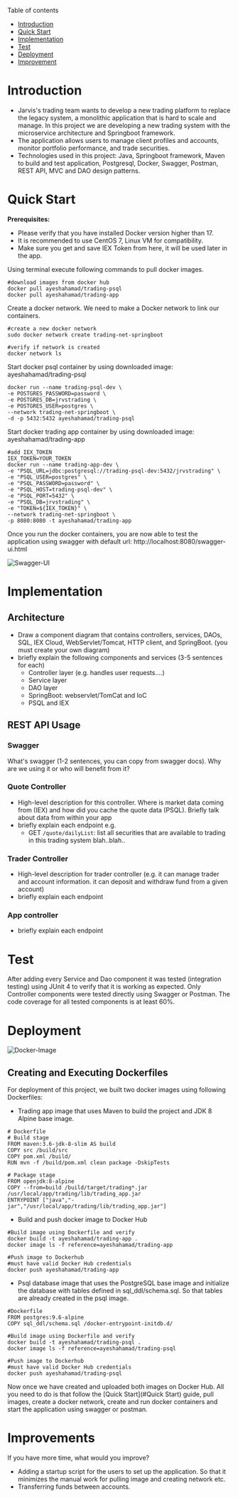 Table of contents
* [Introduction](#Introduction)
* [Quick Start](#QuickStart)
* [Implementation](#Implementation)
* [Test](#Test)
* [Deployment](#Deployment)
* [Improvement](#Improvement)


# Introduction
- Jarvis's trading team wants to develop a new trading platform to replace the legacy system, a monolithic application that is hard to scale and manage. In this project we are developing a new trading system with the microservice architecture and Springboot framework.
- The application allows users to manage client profiles and accounts, monitor portfolio performance, and trade securities.
- Technologies used in this project: Java, Springboot framework, Maven to build and test application, Postgresql, Docker, Swagger, Postman, REST API, MVC  and DAO design patterns. 

# Quick Start
**Prerequisites:** 
- Please verify that you have installed Docker version higher than 17.
- It is recommended to use CentOS 7, Linux VM for compatibility.
- Make sure you get and save IEX Token from here, it will be used later in the app.

Using terminal execute following commands to pull docker images.
````shell
#download images from docker hub
docker pull ayeshahamad/trading-psql
docker pull ayeshahamad/trading-app
````
Create a docker network. We need to make a Docker network to link our containers.
```shell
#create a new docker network
sudo docker network create trading-net-springboot

#verify if network is created
docker network ls
```
Start docker psql container by using downloaded image: ayeshahamad/trading-psql
```shell
docker run --name trading-psql-dev \
-e POSTGRES_PASSWORD=password \
-e POSTGRES_DB=jrvstrading \
-e POSTGRES_USER=postgres \
--network trading-net-springboot \
-d -p 5432:5432 ayeshahamad/trading-psql
```
Start docker trading app container by using downloaded image: ayeshahamad/trading-app
```shell
#add IEX_TOKEN
IEX_TOKEN=YOUR_TOKEN
docker run --name trading-app-dev \
-e "PSQL_URL=jdbc:postgresql://trading-psql-dev:5432/jrvstrading" \
-e "PSQL_USER=postgres" \
-e "PSQL_PASSWORD=password" \
-e "PSQL_HOST=trading-psql-dev" \
-e "PSQL_PORT=5432" \
-e "PSQL_DB=jrvstrading" \
-e "TOKEN=${IEX_TOKEN}" \
--network trading-net-springboot \
-p 8080:8080 -t ayeshahamad/trading-app
```
Once you run the docker containers, you are now able to test the application using swagger with default url: http://localhost:8080/swagger-ui.html

![Swagger-UI](assets/swagger-ui.png)

# Implementation
## Architecture
- Draw a component diagram that contains controllers, services, DAOs, SQL, IEX Cloud, WebServlet/Tomcat, HTTP client, and SpringBoot. (you must create your own diagram)
- briefly explain the following components and services (3-5 sentences for each)
    - Controller layer (e.g. handles user requests....)
    - Service layer
    - DAO layer
    - SpringBoot: webservlet/TomCat and IoC
    - PSQL and IEX

## REST API Usage
### Swagger
What's swagger (1-2 sentences, you can copy from swagger docs). Why are we using it or who will benefit from it?
### Quote Controller
- High-level description for this controller. Where is market data coming from (IEX) and how did you cache the quote data (PSQL). Briefly talk about data from within your app
- briefly explain each endpoint
  e.g.
    - GET `/quote/dailyList`: list all securities that are available to trading in this trading system blah..blah..
### Trader Controller
- High-level description for trader controller (e.g. it can manage trader and account information. it can deposit and withdraw fund from a given account)
- briefly explain each endpoint
### App controller
- briefly explain each endpoint

# Test
After adding every Service and Dao component it was tested (integration testing) using JUnit 4 to verify that it is working as expected. Only Controller components were tested directly using Swagger or Postman. The code coverage for all tested components is at least 60%.

# Deployment
![Docker-Image](assets/docker.jpg)

## Creating and Executing Dockerfiles
For deployment of this project, we built two docker images using following Dockerfiles:
- Trading app image that uses Maven to build the project and JDK 8 Alpine base image.
```shell
# Dockerfile
# Build stage
FROM maven:3.6-jdk-8-slim AS build
COPY src /build/src
COPY pom.xml /build/
RUN mvn -f /build/pom.xml clean package -DskipTests

# Package stage
FROM openjdk:8-alpine
COPY --from=build /build/target/trading*.jar /usr/local/app/trading/lib/trading_app.jar
ENTRYPOINT ["java","-jar","/usr/local/app/trading/lib/trading_app.jar"]
```
- Build and push docker image to Docker Hub
```shell
#Build image using Dockerfile and verify
docker build -t ayeshahamad/trading-app . 
docker image ls -f reference=ayeshahamad/trading-app

#Push image to Dockerhub
#must have valid Docker Hub credentials
docker push ayeshahamad/trading-app
```
- Psql database image that uses the PostgreSQL base image and initialize the database with tables defined in sql_ddl/schema.sql. So that tables are already created in the psql image.
```shell
#Dockerfile
FROM postgres:9.6-alpine
COPY sql_ddl/schema.sql /docker-entrypoint-initdb.d/

#Build image using Dockerfile and verify
docker build -t ayeshahamad/trading-psql .  
docker image ls -f reference=ayeshahamad/trading-psql

#Push image to Dockerhub
#must have valid Docker Hub credentials
docker push ayeshahamad/trading-psql
```
Now once we have created and uploaded both images on Docker Hub. All you need to do is that follow the [Quick Start](#Quick Start) guide, pull images, create a docker network, create and run docker containers and start the application using swagger or postman.
  
# Improvements
If you have more time, what would you improve?
- Adding a startup script for the users to set up the application. So that it minimizes the manual work for pulling image and creating network etc.
- Transferring funds between accounts.